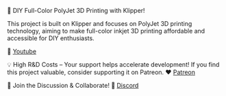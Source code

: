 🌈 DIY Full-Color PolyJet 3D Printing with Klipper!

This project is built on Klipper and focuses on PolyJet 3D printing technology, aiming to make full-color inkjet 3D printing affordable and accessible for DIY enthusiasts.

🔧 [Youtube](www.youtube.com/@weirdtechresearch)

💡 High R&D Costs – Your support helps accelerate development! If you find this project valuable, consider supporting it on Patreon.
❤️ [Patreon](patreon.com/Weirdtechresearch) 

👾 Join the Discussion & Collaborate!
🚀 [Discord](discord.gg/bAUc495WVe) 

